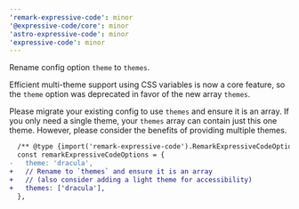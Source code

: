 ```yaml
---
'remark-expressive-code': minor
'@expressive-code/core': minor
'astro-expressive-code': minor
'expressive-code': minor
---
```


Rename config option `theme` to `themes`.

Efficient multi-theme support using CSS variables is now a core feature, so the `theme` option was deprecated in favor of the new array `themes`.

Please migrate your existing config to use `themes` and ensure it is an array. If you only need a single theme, your `themes` array can contain just this one theme. However, please consider the benefits of providing multiple themes.

```diff lang="js"
  /** @type {import('remark-expressive-code').RemarkExpressiveCodeOptions} */
  const remarkExpressiveCodeOptions = {
-   theme: 'dracula',
+   // Rename to `themes` and ensure it is an array
+   // (also consider adding a light theme for accessibility)
+   themes: ['dracula'],
  },
```
